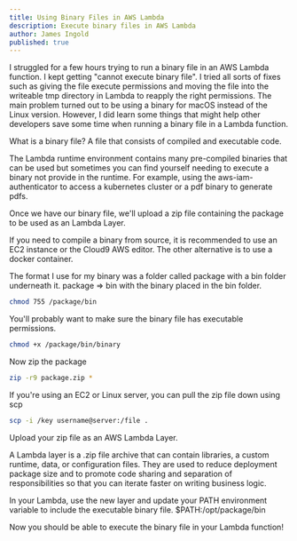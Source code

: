 ```yaml
---
title: Using Binary Files in AWS Lambda
description: Execute binary files in AWS Lambda
author: James Ingold
published: true
---
```


I struggled for a few hours trying to run a binary file in an AWS Lambda function. I kept getting "cannot execute binary file". I tried all sorts of fixes such as giving the file execute permissions and moving the file into the writeable tmp directory in Lambda to reapply the right permissions. The main problem turned out to be using a binary for macOS instead of the Linux version. However, I did learn some things that might help other developers save some time when running a binary file in a Lambda function.

What is a binary file?
A file that consists of compiled and executable code.

The Lambda runtime environment contains many pre-compiled binaries that can be used but sometimes you can find yourself needing to execute a binary not provide in the runtime. For example, using the aws-iam-authenticator to access a kubernetes cluster or a pdf binary to generate pdfs.

Once we have our binary file, we'll upload a zip file containing the package to be used as an Lambda Layer.

If you need to compile a binary from source, it is recommended to use an EC2 instance or the Cloud9 AWS editor. The other alternative is to use a docker container.

The format I use for my binary was a folder called package with a bin folder underneath it. package => bin with the binary placed in the bin folder.

```bash
chmod 755 /package/bin
```

You'll probably want to make sure the binary file has executable permissions.

```bash
chmod +x /package/bin/binary
```

Now zip the package

```bash
zip -r9 package.zip *
```

If you're using an EC2 or Linux server, you can pull the zip file down using scp

```bash
scp -i /key username@server:/file .
```

Upload your zip file as an AWS Lambda Layer.

A Lambda layer is a .zip file archive that can contain libraries, a custom runtime, data, or configuration files. They are used to reduce deployment package size and to promote code sharing and separation of responsibilities so that you can iterate faster on writing business logic.

In your Lambda, use the new layer and update your PATH environment variable to include the executable binary file.
\$PATH:/opt/package/bin

Now you should be able to execute the binary file in your Lambda function!
